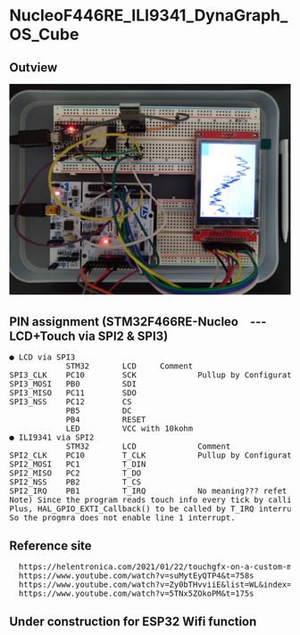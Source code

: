 # NucleoF446RE_ILI9341_DynaGraph_OS_Cube
## Outview
<img src="STM32F466RE-Nucleo_ILI9341.jpg">

## PIN assignment (STM32F466RE-Nucleo　--- LCD+Touch via SPI2 & SPI3)
<pre>
● LCD via SPI3
            STM32       LCD		Comment
SPI3_CLK    PC10        SCK             Pullup by Configurator
SPI3_MOSI   PB0         SDI
SPI3_MISO   PC11        SDO
SPI3_NSS    PC12        CS
            PB5         DC
            PB4         RESET
            LED         VCC with 10kohm
● ILI9341 via SPI2
            STM32       LCD             Comment
SPI2_CLK    PC10        T_CLK           Pullup by Configurator and 10Kohm-Register
SPI2_MOSI   PC1         T_DIN
SPI2_MISO   PC2         T_DO
SPI2_NSS    PB2         T_CS
SPI2_IRQ    PB1         T_IRQ           No meaning??? refet to Note)
Note) Since the program reads touch info every tick by calling STM32TouchController::sampleTouch(), T_IRQ is not a trigger to read touch info.
Plus, HAL_GPIO_EXTI_Callback() to be called by T_IRQ interrupt would be only wasting the time.
So the progmra does not enable line 1 interrupt.
</pre>

## Reference site
<pre>
  https://helentronica.com/2021/01/22/touchgfx-on-a-custom-made-low-cost-board-with-the-ili9341-controller-over-spi/
  https://www.youtube.com/watch?v=suMytEyQTP4&t=758s
  https://www.youtube.com/watch?v=Zy0bTHvviiE&list=WL&index=8
  https://www.youtube.com/watch?v=5TNx5ZOkoPM&t=175s
</pre>

## Under construction for ESP32 Wifi function
